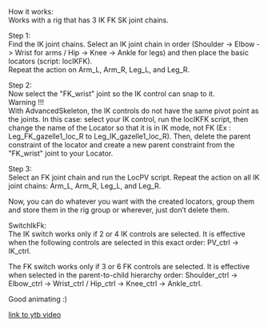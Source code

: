 How it works: <br>
Works with a rig that has 3 IK FK SK joint chains.

Step 1: <br>
Find the IK joint chains. Select an IK joint chain in order (Shoulder -> Elbow -> Wrist for arms / Hip -> Knee -> Ankle for legs) and then place the basic locators (script: locIKFK). <br>
Repeat the action on Arm_L, Arm_R, Leg_L, and Leg_R.

Step 2: <br>
Now select the "FK_wrist" joint so the IK control can snap to it.<br>
Warning !!! <br>
With AdvancedSkeleton, the IK controls do not have the same pivot point as the joints. In this case: select your IK control, run the locIKFK script, then change the name of the Locator so that it is in IK mode, not FK (Ex : Leg_FK_gazelle1_loc_R to Leg_IK_gazelle1_loc_R). Then, delete the parent constraint of the locator and create a new parent constraint from the "FK_wrist" joint to your Locator.

Step 3: <br>
Select an FK joint chain and run the LocPV script. Repeat the action on all IK joint chains: Arm_L, Arm_R, Leg_L, and Leg_R.

Now, you can do whatever you want with the created locators, group them and store them in the rig group or wherever, just don’t delete them.

SwitchIkFk: <br>
The IK switch works only if 2 or 4 IK controls are selected. It is effective when the following controls are selected in this exact order: PV_ctrl -> IK_ctrl.

The FK switch works only if 3 or 6 FK controls are selected. It is effective when selected in the parent-to-child hierarchy order: Shoulder_ctrl -> Elbow_ctrl -> Wrist_ctrl / Hip_ctrl -> Knee_ctrl -> Ankle_ctrl.

Good animating :)

[link to ytb video](https://youtu.be/vRHRfIdJV6E)
